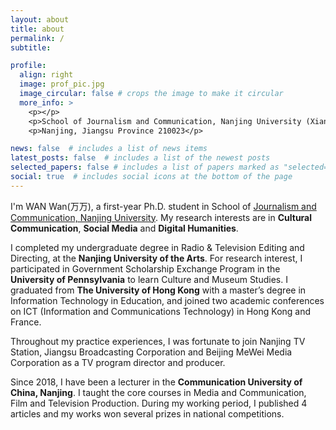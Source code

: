 ```yaml
---
layout: about
title: about
permalink: /
subtitle:

profile:
  align: right
  image: prof_pic.jpg
  image_circular: false # crops the image to make it circular
  more_info: >
    <p></p>
    <p>School of Journalism and Communication, Nanjing University (Xianlin Campus) 163 Xianlin Street</p>
    <p>Nanjing, Jiangsu Province 210023</p>

news: false  # includes a list of news items
latest_posts: false  # includes a list of the newest posts
selected_papers: false # includes a list of papers marked as "selected={true}"
social: true  # includes social icons at the bottom of the page
---
```


I'm WAN Wan(万万), a first-year Ph.D. student in School of [Journalism and Communication, Nanjing University](https://jc.nju.edu.cn/main.htm). My research interests are in **Cultural Communication**, **Social Media** and **Digital Humanities**.

I completed my undergraduate degree in Radio & Television Editing and Directing, at the **Nanjing University of the Arts**. For research interest, I participated in Government Scholarship Exchange Program in the **University of Pennsylvania** to learn Culture and Museum Studies. I graduated from **The University of Hong Kong** with a master’s degree in Information Technology in Education, and joined two academic conferences on ICT (Information and Communications Technology)  in Hong Kong and France.

Throughout my practice experiences, I was fortunate to join Nanjing TV Station, Jiangsu Broadcasting Corporation and Beijing MeWei Media Corporation as a TV program director and producer.

Since 2018, I have been a lecturer in the **Communication University of China, Nanjing**. I taught the core courses in Media and Communication, Film and Television Production. During my working period, I published 4 articles and my works won several prizes in national competitions.
